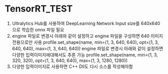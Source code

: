# TensorRT_TEST

1. Ultralytics Hub를 사용하여 DeepLearning Network Input size를 640x640으로 학습한 onnx 파일 필요
2. engine 파일로 변경시 아래와 같이 설정하고 engine 파일을 구성하면 640 이미지 전용으로만 사용
    profile.set_shape(name, min=(1, 3, 640, 640), opt=(1, 3, 640, 640), max=(1, 3, 640, 640))
   engine 파일로 변경시 아래와 같이 설정하면 다양한 입력이미지에대해서도 추론 가능
    profile.set_shape(name, min=(1, 3, 320, 320), opt=(1, 3, 640, 640), max=(1, 3, 1280, 1280))
3. 다양한 입력이미지로 사용하면 C++ Dll도 다시 소스를 작성해야함
